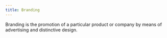 ```yaml
---
title: Branding
---
```


Branding is the promotion of a particular product or company by means of advertising and distinctive design.
